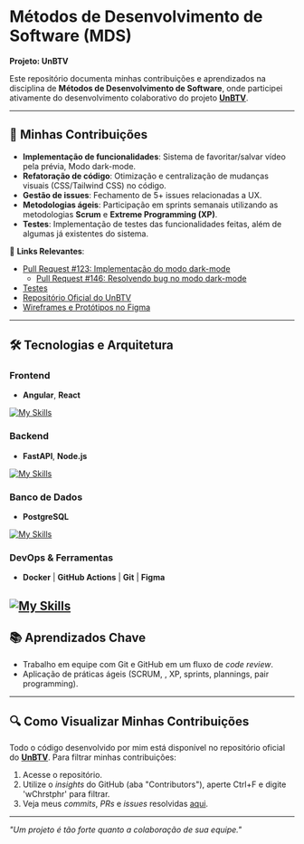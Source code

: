 # Métodos de Desenvolvimento de Software (MDS)  
**Projeto: UnBTV**  

Este repositório documenta minhas contribuições e aprendizados na disciplina de **Métodos de Desenvolvimento de Software**, onde participei ativamente do desenvolvimento colaborativo do projeto **[UnBTV](https://github.com/fga-eps-mds/2024.2-UnB-TV-Frontend)**.  

---

## 📌 Minhas Contribuições   
- **Implementação de funcionalidades**: Sistema de favoritar/salvar vídeo pela prévia, Modo dark-mode.
- **Refatoração de código**: Otimização e centralização de mudanças visuais (CSS/Tailwind CSS) no código.  
- **Gestão de issues**: Fechamento de 5+ issues relacionadas a UX.  
- **Metodologias ágeis**: Participação em sprints semanais utilizando as metodologias **Scrum** e **Extreme Programming (XP)**.  
- **Testes**: Implementação de testes das funcionalidades feitas, além de algumas já existentes do sistema.

🔗 **Links Relevantes**:  
- [Pull Request #123: Implementação do modo dark-mode](https://github.com/fga-eps-mds/2024.2-UnB-TV-Frontend/pull/8)  
    - [Pull Request #146: Resolvendo bug no modo dark-mode](https://github.com/fga-eps-mds/2024.2-UnB-TV-Frontend/pull/9)
- [Testes](https://github.com/fga-eps-mds/2024.2-UnB-TV-Frontend/pull/15)  
- [Repositório Oficial do UnBTV](https://github.com/fga-eps-mds/2024.2-UnB-TV-DOC)  
- [Wireframes e Protótipos no Figma](https://www.figma.com/design/rey8lzHgqOMl6rykN4AdEw/Prot%C3%B3tipos-UnB_TV?node-id=0-1&t=g1OsCW0oH9FEMc5X-1)

---

## 🛠 **Tecnologias e Arquitetura**  
### Frontend  
- **Angular**, **React**

[![My Skills](https://skillicons.dev/icons?i=angular,css,react)](https://skillicons.dev)

### Backend  
- **FastAPI**, **Node.js**

[![My Skills](https://skillicons.dev/icons?i=fastapi,nodejs)](https://skillicons.dev)
### Banco de Dados  
- **PostgreSQL**

[![My Skills](https://skillicons.dev/icons?i=postgres)](https://skillicons.dev)

### DevOps & Ferramentas  
- **Docker** | **GitHub Actions** | **Git** | **Figma**

[![My Skills](https://skillicons.dev/icons?i=docker,githubactions,git,figma&theme=light)](https://skillicons.dev)
---

## 📚 Aprendizados Chave  
- Trabalho em equipe com Git e GitHub em um fluxo de *code review*.  
- Aplicação de práticas ágeis (SCRUM, , XP, sprints, plannings, pair programming).  

---

## 🔍 Como Visualizar Minhas Contribuições  
Todo o código desenvolvido por mim está disponível no repositório oficial do **[UnBTV](link)**. Para filtrar minhas contribuições:  
1. Acesse o repositório.  
2. Utilize o *insights* do GitHub (aba "Contributors"), aperte Ctrl+F e digite 'wChrstphr' para filtrar.  
3. Veja meus *commits*, *PRs* e *issues* resolvidas [aqui](https://github.com/fga-eps-mds/2024.2-UnB-TV-Frontend/pulls?q=is%3Apr+is%3Aclosed).  

--- 

*"Um projeto é tão forte quanto a colaboração de sua equipe."*  